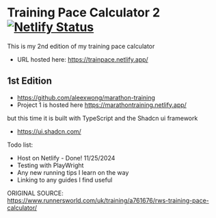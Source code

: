 # Training Pace Calculator 2 [![Netlify Status](https://api.netlify.com/api/v1/badges/2b8c6c05-12b2-423a-a2c2-af4e93e8f160/deploy-status)](https://app.netlify.com/sites/trainpace/deploys)

This is my 2nd edition of my training pace calculator

- URL hosted here: https://trainpace.netlify.app/ 

## 1st Edition

- https://github.com/aleexwong/marathon-training
- Project 1 is hosted here https://marathontraining.netlify.app/

but this time it is built with TypeScript and the Shadcn ui framework

- https://ui.shadcn.com/

Todo list:

- Host on Netlify - Done! 11/25/2024
- Testing with PlayWright
- Any new running tips I learn on the way
- Linking to any guides I find useful

ORIGINAL SOURCE: https://www.runnersworld.com/uk/training/a761676/rws-training-pace-calculator/
